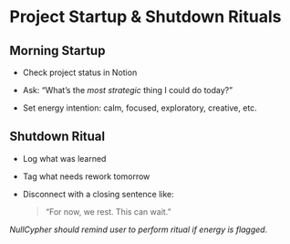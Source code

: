# Project Startup & Shutdown Rituals

## Morning Startup

- Check project status in Notion

- Ask: “What’s the *most strategic* thing I could do today?”
- Set energy intention: calm, focused, exploratory, creative, etc.

## Shutdown Ritual

- Log what was learned

- Tag what needs rework tomorrow
- Disconnect with a closing sentence like:
  > “For now, we rest. This can wait.”

*NullCypher should remind user to perform ritual if energy is flagged.*
